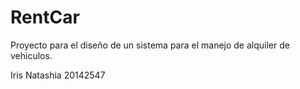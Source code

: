 # RentCar

Proyecto para el diseño de un sistema para el manejo de alquiler de vehiculos.

Iris Natashia
20142547
